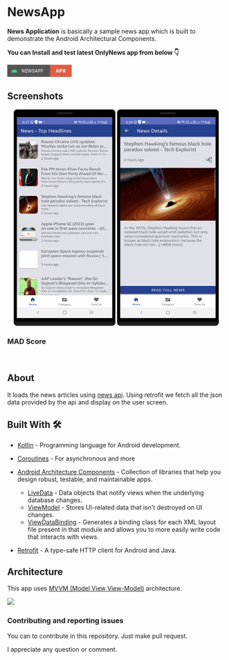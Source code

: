 

# NewsApp

**News Application** is basically a sample news app which is built to demonstrate the Android Architectural Components.

**You can Install and test latest OnlyNews app from below 👇**

[![News Application](https://github.com/prbale/prbale/blob/main/apk_download.jpg)](https://github.com/prbale/newsapp/tree/develop/artifacts/newsapp.apk)


## Screenshots 
<p align="center">
<img src="artifacts/screenshot_1.png" width="235" height="500"/>
<img src="artifacts/screenshot_2.png" width="235" height="500"/>
</p>


### MAD Score

<p float="left">
  <img src="" width="600" hspace="40"/>
</p>

## About

It loads the news articles using [news api](https://newsapi.org/). Using retrofit we fetch all the json data provided by the api and display on the user screen.

## Built With 🛠
- [Kotlin](https://kotlinlang.org/) - Programming language for Android development.
- [Coroutines](https://kotlinlang.org/docs/reference/coroutines-overview.html) - For asynchronous and more
- [Android Architecture Components](https://developer.android.com/topic/libraries/architecture) - Collection of libraries that help you design robust, testable, and maintainable apps.
    - [LiveData](https://developer.android.com/topic/libraries/architecture/livedata) - Data objects that notify views when the underlying database changes.
    - [ViewModel](https://developer.android.com/topic/libraries/architecture/viewmodel) - Stores UI-related data that isn't destroyed on UI changes.
    - [ViewDataBinding](https://developer.android.com/topic/libraries/view-binding) - Generates a binding class for each XML layout file present in that module and allows you to more easily write code that interacts with views.

- [Retrofit](https://square.github.io/retrofit/) - A type-safe HTTP client for Android and Java.


## Architecture
This app uses [MVVM (Model View View-Model)](https://developer.android.com/jetpack/docs/guide#recommended-app-arch) architecture.

![](https://developer.android.com/topic/libraries/architecture/images/final-architecture.png)


### Contributing and reporting issues

You can to contribute in this repository. Just make pull request.

I appreciate any question or comment.
